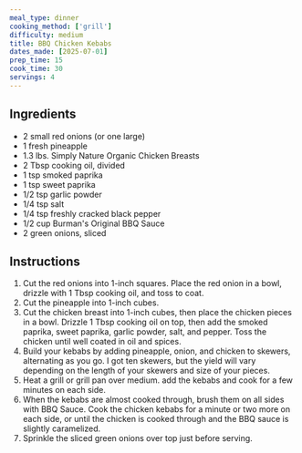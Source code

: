 ```yaml
---
meal_type: dinner
cooking_method: ['grill']
difficulty: medium
title: BBQ Chicken Kebabs
dates_made: [2025-07-01]
prep_time: 15
cook_time: 30
servings: 4
---
```


## Ingredients

- 2 small red onions (or one large)
- 1 fresh pineapple
- 1.3 lbs. Simply Nature Organic Chicken Breasts
- 2 Tbsp cooking oil, divided
- 1 tsp smoked paprika
- 1 tsp sweet paprika
- 1/2 tsp garlic powder
- 1/4 tsp salt
- 1/4 tsp freshly cracked black pepper
- 1/2 cup Burman's Original BBQ Sauce
- 2 green onions, sliced

## Instructions

1. Cut the red onions into 1-inch squares. Place the red onion in a bowl, drizzle with 1 Tbsp cooking oil, and toss to coat.
2. Cut the pineapple into 1-inch cubes.
3. Cut the chicken breast into 1-inch cubes, then place the chicken pieces in a bowl. Drizzle 1 Tbsp cooking oil on top, then add the smoked paprika, sweet paprika, garlic powder, salt, and pepper. Toss the chicken until well coated in oil and spices.
4. Build your kebabs by adding pineapple, onion, and chicken to skewers, alternating as you go. I got ten skewers, but the yield will vary depending on the length of your skewers and size of your pieces.
5. Heat a grill or grill pan over medium. add the kebabs and cook for a few minutes on each side.
6. When the kebabs are almost cooked through, brush them on all sides with BBQ Sauce. Cook the chicken kebabs for a minute or two more on each side, or until the chicken is cooked through and the BBQ sauce is slightly caramelized.
7. Sprinkle the sliced green onions over top just before serving.
